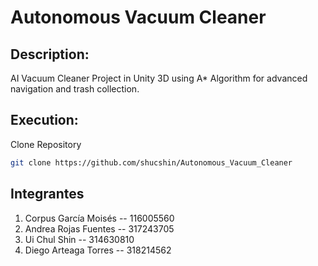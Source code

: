 # Autonomous Vacuum Cleaner

## Description:
AI Vacuum Cleaner Project in Unity 3D using A* Algorithm for advanced navigation and trash collection.

## Execution:
Clone Repository
``` sh
git clone https://github.com/shucshin/Autonomous_Vacuum_Cleaner
```

## Integrantes
1. Corpus García Moisés -- 116005560
2. Andrea Rojas Fuentes -- 317243705
3. Ui Chul Shin -- 314630810
4. Diego Arteaga Torres -- 318214562
